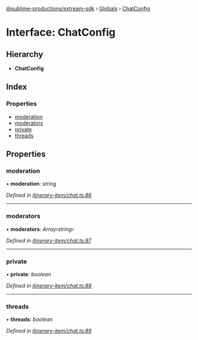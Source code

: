 [@sublime-productions/extream-sdk](../README.md) › [Globals](../globals.md) › [ChatConfig](chatconfig.md)

# Interface: ChatConfig

## Hierarchy

* **ChatConfig**

## Index

### Properties

* [moderation](chatconfig.md#moderation)
* [moderators](chatconfig.md#moderators)
* [private](chatconfig.md#private)
* [threads](chatconfig.md#threads)

## Properties

###  moderation

• **moderation**: *string*

*Defined in [itinerary-item/chat.ts:86](https://github.com/Extream-SaaS/ex-sdk/blob/4323002/src/itinerary-item/chat.ts#L86)*

___

###  moderators

• **moderators**: *Array‹string›*

*Defined in [itinerary-item/chat.ts:87](https://github.com/Extream-SaaS/ex-sdk/blob/4323002/src/itinerary-item/chat.ts#L87)*

___

###  private

• **private**: *boolean*

*Defined in [itinerary-item/chat.ts:88](https://github.com/Extream-SaaS/ex-sdk/blob/4323002/src/itinerary-item/chat.ts#L88)*

___

###  threads

• **threads**: *boolean*

*Defined in [itinerary-item/chat.ts:89](https://github.com/Extream-SaaS/ex-sdk/blob/4323002/src/itinerary-item/chat.ts#L89)*
